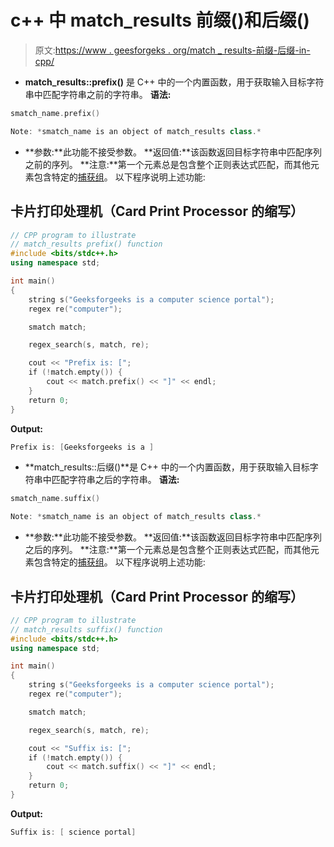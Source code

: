 # c++ 中 match_results 前缀()和后缀()

> 原文:[https://www . geesforgeks . org/match _ results-前缀-后缀-in-cpp/](https://www.geeksforgeeks.org/match_results-prefix-and-suffix-in-cpp/)

*   **match_results::prefix()** 是 C++ 中的一个内置函数，用于获取输入目标字符串中匹配字符串之前的字符串。
    **语法:**

```cpp
smatch_name.prefix()

Note: *smatch_name is an object of match_results class.*
```

*   **参数:**此功能不接受参数。
    **返回值:**该函数返回目标字符串中匹配序列之前的序列。
    **注意:**第一个元素总是包含整个正则表达式匹配，而其他元素包含特定的[捕获组](https://www.geeksforgeeks.org/smatch-regex-regular-expressions-in-c/)。
    以下程序说明上述功能:

## 卡片打印处理机（Card Print Processor 的缩写）

```cpp
// CPP program to illustrate
// match_results prefix() function
#include <bits/stdc++.h>
using namespace std;

int main()
{
    string s("Geeksforgeeks is a computer science portal");
    regex re("computer");

    smatch match;

    regex_search(s, match, re);

    cout << "Prefix is: [";
    if (!match.empty()) {
        cout << match.prefix() << "]" << endl;
    }
    return 0;
}
```

**Output:** 

```cpp
Prefix is: [Geeksforgeeks is a ]
```

*   **match_results::后缀()**是 C++ 中的一个内置函数，用于获取输入目标字符串中匹配字符串之后的字符串。
    **语法:**

```cpp
smatch_name.suffix()

Note: *smatch_name is an object of match_results class.*
```

*   **参数:**此功能不接受参数。
    **返回值:**该函数返回目标字符串中匹配序列之后的序列。
    **注意:**第一个元素总是包含整个正则表达式匹配，而其他元素包含特定的[捕获组](https://www.geeksforgeeks.org/smatch-regex-regular-expressions-in-c/)。
    以下程序说明上述功能:

## 卡片打印处理机（Card Print Processor 的缩写）

```cpp
// CPP program to illustrate
// match_results suffix() function
#include <bits/stdc++.h>
using namespace std;

int main()
{
    string s("Geeksforgeeks is a computer science portal");
    regex re("computer");

    smatch match;

    regex_search(s, match, re);

    cout << "Suffix is: [";
    if (!match.empty()) {
        cout << match.suffix() << "]" << endl;
    }
    return 0;
}
```

**Output:** 

```cpp
Suffix is: [ science portal]
```